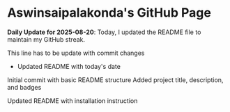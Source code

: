 # Aswinsaipalakonda's GitHub Page

**Daily Update for 2025-08-20**: Today, I updated the README file to maintain my GitHub streak.

This line has to be update with commit changes
 - Updated README with today's date

Initial commit with basic README structure
Added project title, description, and badges

Updated README with installation instruction
